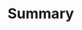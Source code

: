 # Summary

<!--
  -
  - * Please describe your changes here *
  -
  - If you are going to resolve some issue, please add this context.
  - Resolve #ISSUE_NUMBER
  -
  - If you are going to fix some bug issue, please add this context.
  - Fix #ISSUE_NUMBER
  -
  -->
